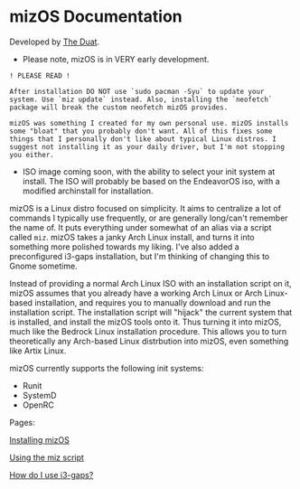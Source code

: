 # mizOS Documentation
Developed by [The Duat](https://theduat.neocities.org).

- Please note, mizOS is in VERY early development.

```
! PLEASE READ ! 

After installation DO NOT use `sudo pacman -Syu` to update your system. Use `miz update` instead. Also, installing the `neofetch` package will break the custom neofetch mizOS provides.

mizOS was something I created for my own personal use. mizOS installs some "bloat" that you probably don't want. All of this fixes some things that I personally don't like about typical Linux distros. I suggest not installing it as your daily driver, but I'm not stopping you either.
```
- ISO image coming soon, with the ability to select your init system at install. The ISO will probably be based on the EndeavorOS iso, with a modified archinstall for installation.


mizOS is a Linux distro focused on simplicity. It aims to centralize a lot of commands I typically use frequently, or are generally long/can't remember the name of. It puts everything under somewhat of an alias via a script called `miz`. mizOS takes a janky Arch Linux install, and turns it into something more polished towards my liking. I've also added a preconfigured i3-gaps installation, but I'm thinking of changing this to Gnome sometime.

Instead of providing a normal Arch Linux ISO with an installation script on it, mizOS assumes that you already have a working Arch Linux or Arch Linux-based installation, and requires you to manually download and run the installation script. The installation script will "hijack" the current system that is installed, and install the mizOS tools onto it. Thus turning it into mizOS, much like the Bedrock Linux installation procedure. This allows you to turn theoretically any Arch-based Linux distrbution into mizOS, even something like Artix Linux.

mizOS currently supports the following init systems:
- Runit
- SystemD
- OpenRC


Pages:

[Installing mizOS](https://github.com/Mizosu97/mizOS/blob/main/pages/install.md)

[Using the miz script](https://github.com/Mizosu97/mizOS/blob/main/pages/miz.md)

[How do I use i3-gaps?](https://github.com/Mizosu97/mizOS/blob/main/pages/i3.md)
